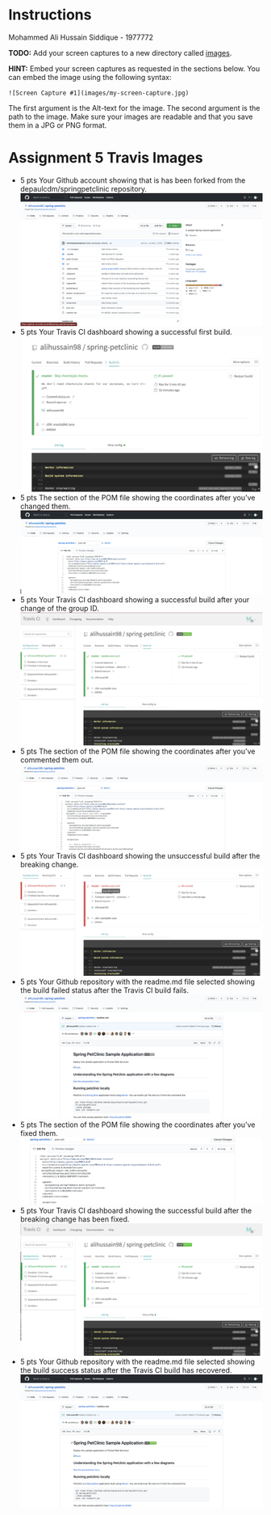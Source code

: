 
# Instructions

Mohammed Ali Hussain Siddique - 1977772

**TODO:** Add your screen captures to a new directory called [images](images).

**HINT:** Embed your screen captures as requested in the sections below. You can embed the image using the following syntax:

```
![Screen Capture #1](images/my-screen-capture.jpg)
```

The first argument is the Alt-text for the image. The second argument is the path to the image. Make sure your images are readable and that you save them in a JPG or PNG format.

# Assignment 5 Travis Images

- 5 pts Your Github account showing that is has been forked from the depaulcdm/springpetclinic repository.
  ![Forked from DePaulCDM #1](images/1.png)
- 5 pts Your Travis CI dashboard showing a successful first build.
 ![Successful First Build #2](images/2.png)
- 5 pts The section of the POM file showing the coordinates after you’ve changed them.
 ![Coordinates Changed #3](images/3.png)
- 5 pts Your Travis CI dashboard showing a successful build after your change of the group
ID.
 ![Successful Build After New Coordinates #4](images/4.png)
- 5 pts The section of the POM file showing the coordinates after you’ve commented them
out.
 ![Commented Out Coordinates #5](images/5.png)
- 5 pts Your Travis CI dashboard showing the unsuccessful build after the breaking change.
 ![Unsuccessful Build #6](images/6.png)
- 5 pts Your Github repository with the readme.md file selected showing the build failed
status after the Travis CI build fails.
 ![ReadMe Error #7](images/7.png)
- 5 pts The section of the POM file showing the coordinates after you’ve fixed them.
 ![Fixed Coordinates #8](images/8.png)
- 5 pts Your Travis CI dashboard showing the successful build after the breaking change has
been fixed.
 ![FSuccessful Build After Fixing Coordinates #9](images/9.png)
- 5 pts Your Github repository with the readme.md file selected showing the build success
status after the Travis CI build has recovered.
 ![Readme Successful #10](images/10.png)









